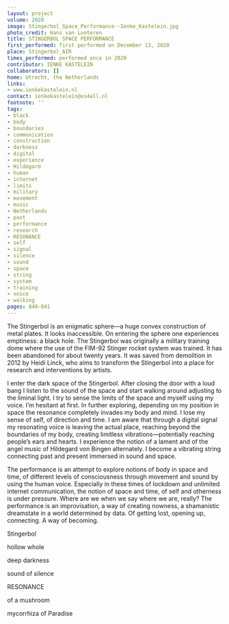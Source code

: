 ```yaml
---
layout: project
volume: 2020
image: Stingerbol_Space_Performance--Ienke_Kastelein.jpg
photo_credit: Hans van Lunteren
title: STINGERBOL SPACE PERFORMANCE
first_performed: first performed on December 13, 2020
place: Stingerbol_AIR
times_performed: performed once in 2020
contributor: IENKE KASTELEIN
collaborators: []
home: Utrecht, the Netherlands
links:
- www.ienkekastelein.nl
contact: ienkekastelein@xs4all.nl
footnote: ''
tags:
- black
- body
- boundaries
- communication
- construction
- darkness
- digital
- experience
- Hildegard
- human
- internet
- limits
- military
- movement
- music
- Netherlands
- past
- performance
- research
- RESONANCE
- self
- signal
- silence
- sound
- space
- string
- system
- training
- voice
- walking
pages: 840-841
---
```

The Stingerbol is an enigmatic sphere—a huge convex construction of metal plates. It looks inaccessible. On entering the sphere one experiences emptiness: a black hole. The Stingerbol was originally a military training dome where the use of the FIM-92 Stinger rocket system was trained. It has been abandoned for about twenty years. It was saved from demolition in 2012 by Heidi Linck, who aims to transform the Stingerbol into a place for research and interventions by artists.

I enter the dark space of the Stingerbol. After closing the door with a loud bang I listen to the sound of the space and start walking around adjusting to the liminal light. I try to sense the limits of the space and myself using my voice. I’m hesitant at first. In further exploring, depending on my position in space the resonance completely invades my body and mind.  I lose my sense of self, of direction and time. I am aware that through a digital signal my resonating voice is leaving the actual place, reaching beyond the boundaries of my body, creating limitless vibrations—potentially reaching people’s ears and hearts. I experience the notion of a lament and of the angel music of Hildegard von Bingen alternately. I become a vibrating string connecting past and present immersed in sound and space.

The performance is an attempt to explore notions of body in space and time, of different levels of consciousness through movement and sound by using the human voice. Especially in these times of lockdown and unlimited internet communication, the notion of space and time, of self and otherness is under pressure. Where are we when we say where we are, really? The performance is an improvisation, a way of creating nowness, a shamanistic dreamstate in a world determined by data. Of getting lost, opening up, connecting. A way of becoming.

Stingerbol

hollow whole

deep darkness

sound of silence

RESONANCE

of a mushroom

mycorrhiza of Paradise